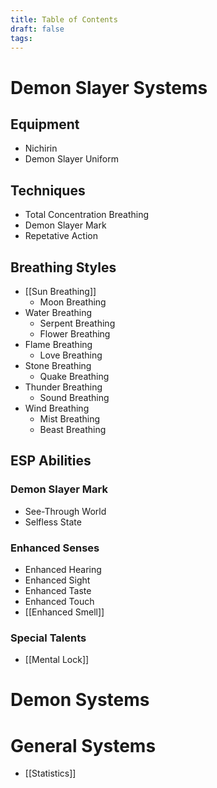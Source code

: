 ```yaml
---
title: Table of Contents
draft: false
tags:
---
```


# Demon Slayer Systems

## Equipment

- Nichirin
- Demon Slayer Uniform

## Techniques

- Total Concentration Breathing
- Demon Slayer Mark
- Repetative Action

## Breathing Styles

- [[Sun Breathing]]
  - Moon Breathing
- Water Breathing
  - Serpent Breathing
  - Flower Breathing
- Flame Breathing
  - Love Breathing
- Stone Breathing
  - Quake Breathing
- Thunder Breathing
  - Sound Breathing
- Wind Breathing
  - Mist Breathing
  - Beast Breathing

## ESP Abilities

### Demon Slayer Mark

- See-Through World
- Selfless State

### Enhanced Senses

- Enhanced Hearing
- Enhanced Sight
- Enhanced Taste
- Enhanced Touch
- [[Enhanced Smell]]

### Special Talents

- [[Mental Lock]]

# Demon Systems

# General Systems

- [[Statistics]]
